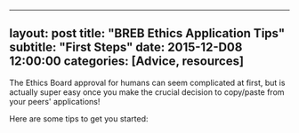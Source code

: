 ---
  layout: post
  title:  "BREB Ethics Application Tips"
  subtitle: "First Steps"
  date:   2015-12-D08 12:00:00
  categories: [Advice, resources]
  ---
  
  The Ethics Board approval for humans can seem complicated at first, 
  but is actually super easy once you make the crucial decision to copy/paste from your peers' applications!
  
  Here are some tips to get you started:
